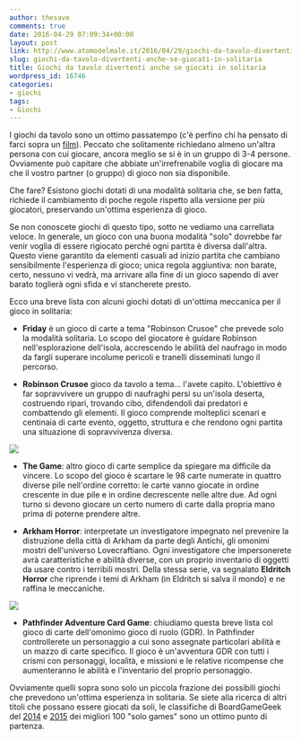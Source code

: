 ```yaml
---
author: thesave
comments: true
date: 2016-04-29 07:09:34+00:00
layout: post
link: http://www.atomodelmale.it/2016/04/29/giochi-da-tavolo-divertenti-anche-se-giocati-in-solitaria/
slug: giochi-da-tavolo-divertenti-anche-se-giocati-in-solitaria
title: Giochi da tavolo divertenti anche se giocati in solitaria
wordpress_id: 16746
categories:
- giochi
tags:
- Giochi
---
```


I giochi da tavolo sono un ottimo passatempo (c'è perfino chi ha pensato di farci sopra un [film](http://www.atomodelmale.it/2015/09/29/coloni-di-catan-il-gioco-piu-amato-nella-silicon-valley-sara-presto-un-film/)). Peccato che solitamente richiedano almeno un'altra persona con cui giocare, ancora meglio se si è in un gruppo di 3-4 persone. Ovviamente può capitare che abbiate un'irrefrenabile voglia di giocare ma che il vostro partner (o gruppo) di gioco non sia disponibile.

Che fare? Esistono giochi dotati di una modalità solitaria che, se ben fatta, richiede il cambiamento di poche regole rispetto alla versione per più giocatori, preservando un'ottima esperienza di gioco.

Se non conoscete giochi di questo tipo, sotto ne vediamo una carrellata veloce. In generale, un gioco con una buona modalità "solo" dovrebbe far venir voglia di essere rigiocato perché ogni partita è diversa dall'altra. Questo viene garantito da elementi casuali ad inizio partita che cambiano sensibilmente l'esperienza di gioco; unica regola aggiuntiva: non barate, certo, nessuno vi vedrà, ma arrivare alla fine di un gioco sapendo di aver barato toglierà ogni sfida e vi stancherete presto.



Ecco una breve lista con alcuni giochi dotati di un'ottima meccanica per il gioco in solitaria:





  * **Friday** è un gioco di carte a tema "Robinson Crusoe" che prevede solo la modalità solitaria. Lo scopo del giocatore è guidare Robinson nell'esplorazione dell'isola, accrescendo le abilità del naufrago in modo da fargli superare incolume pericoli e tranelli disseminati lungo il percorso.



  * **Robinson Crusoe** gioco da tavolo a tema... l'avete capito. L'obiettivo è far sopravvivere un gruppo di naufraghi persi su un'isola deserta, costruendo ripari, trovando cibo, difendendoli dai predatori e combattendo gli elementi. Il gioco comprende molteplici scenari e centinaia di carte evento, oggetto, struttura e che rendono ogni partita una situazione di sopravvivenza diversa.






![](http://www.atomodelmale.it/wp-content/uploads/2016/04/crusoe.jpg)





  * **The Game**: altro gioco di carte semplice da spiegare ma difficile da vincere. Lo scopo del gioco è scartare le 98 carte numerate in quattro diverse pile nell'ordine corretto: le carte vanno giocate in ordine crescente in due pile e in ordine decrescente nelle altre due. Ad ogni turno si devono giocare un certo numero di carte dalla propria mano prima di poterne prendere altre.



  * **Arkham Horror**: interpretate un investigatore impegnato nel prevenire la distruzione della città di Arkham da parte degli Antichi, gli omonimi mostri dell'universo Lovecraftiano. Ogni investigatore che impersonerete avrà caratteristiche e abilità diverse, con un proprio inventario di oggetti da usare contro i terribili mostri. Della stessa serie, va segnalato **Eldritch Horror** che riprende i temi di Arkham (in Eldritch si salva il mondo) e ne raffina le meccaniche.






![](http://www.atomodelmale.it/wp-content/uploads/2016/04/Eldritch-Horror.jpg)





  * **Pathfinder Adventure Card Game**: chiudiamo questa breve lista col gioco di carte dell'omonimo gioco di ruolo (GDR). In Pathfinder controllerete un personaggio a cui sono assegnate particolari abilità e un mazzo di carte specifico. Il gioco è un'avventura GDR con tutti i crismi con personaggi, località, e missioni e le relative ricompense che aumenteranno le abilità e l'inventario del proprio personaggio.



Ovviamente quelli sopra sono solo un piccola frazione dei possibili giochi che prevedono un'ottima esperienza in solitaria. Se siete alla ricerca di altri titoli che possano essere giocati da soli, le classifiche di BoardGameGeek del [2014](http://boardgamegeek.com/geeklist/182648/2014-peoples-choice-top-100-solo-games) e [2015](http://boardgamegeek.com/geeklist/200265/2015-peoples-choice-top-100-solo-games) dei migliori 100 "solo games" sono un ottimo punto di partenza.
